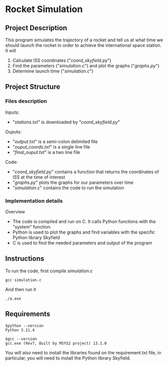 # Rocket Simulation

## Project Description

This program simulates the trajectory of a rocket and tell us at what time we should launch the rocket in order to achieve the international space station.
It will
1. Calculate ISS coordinates ("*coord_skyfield.py*")
2. Find the parameters ("*simulation.c*") and plot the graphs ("*graphs.py*")
3. Determine launch time ("*simulation.c*")


## Project Structure

### Files description
Inputs:
- "*stations.txt*" is downloaded by "*coord_skyfield.py*"

Ouputs:
- "*output.txt*" is a semi-colon delimited file
- "*ouput_coords.txt*" is a single line file
- "*final_ouput.txt*" is a two line file

Code:
- "*coord_skyfield.py*" contains a function that returns the coordinates of ISS at the time of interest
- "*graphs.py*" plots the graphs for our parameters over time
- "*simulation.c*" contains the code to run the simulation


### Implementation details

Overview
- The code is compiled and run on C. It calls Python functions with the "system" function.
- Python is used to plot the graphs and find variables with the specific Python library Skyfield
- C is used to find the needed parameters and output of the program


## Instructions
To run the code, first compile *simulation.c*
```{bash}
gcc simulation.c
```
And then run it

```{bash}
./a.exe
```



## Requirements
```{bash}
$python --version
Python 3.11.4

$gcc --version
gcc.exe (Rev7, Built by MSYS2 project) 13.1.0
```

You will also need to install the libraries found on the requirement.txt file, in particular, you will need to install the Python library Skyfield.



